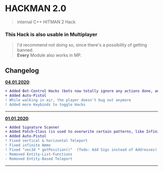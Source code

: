 # HACKMAN 2.0
> internal C++ HITMAN 2 Hack

### This Hack is also usable in Multiplayer
> I'd recommend not doing so, since there's a possibility of getting banned.  
> **Every** Module also works in MP.

## Changelog  
**[04.01.2020](https://github.com/CreepSore/Hitman2-Hack/tree/7f1f3fe6a4c086d8c6d9e043e226e3335f3393b5)**:  
```diff
+ Added Bot-Control Hacks (bots now totally ignore any actions done, and also won't get suspicious of the player)  
+ Added Auto-Pistol  
! While walking in air, the player doesn't bug out anymore 
! Added more Keybinds to toggle Hacks 
```

----

**[01.01.2020](https://github.com/CreepSore/Hitman2-Hack/tree/f6e9dac9c639adb1095ba2628749ea616aa6a538)**:  
```diff
+ Added Signature Scanner  
+ Added Patch-Class (is used to overwrite certain patterns, like Infinite Ammo)  
+ Added Auto-Pistol  
! Fixed vertical & horizontal Teleport  
! Fixed infinite Ammo  
! Fixed "vec3d * getPosition()"  (Todo: Add Sigs instead of Addresses)  
- Removed Entity-List-Functions  
- Removed Entity-Based Teleport  
```

----
